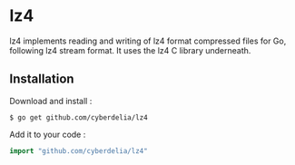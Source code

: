 # lz4

lz4 implements reading and writing of lz4 format compressed files for Go, following lz4 stream format.
It uses the lz4 C library underneath.

## Installation

Download and install :

```
$ go get github.com/cyberdelia/lz4
```

Add it to your code :

```go
import "github.com/cyberdelia/lz4"
```
